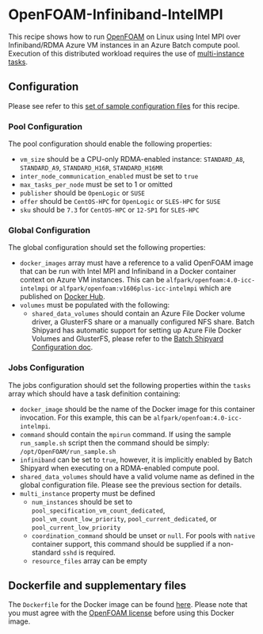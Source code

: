 # OpenFOAM-Infiniband-IntelMPI
This recipe shows how to run [OpenFOAM](http://www.openfoam.org/)
on Linux using Intel MPI over Infiniband/RDMA Azure VM instances in an Azure
Batch compute pool. Execution of this distributed workload requires the use of
[multi-instance tasks](../docs/80-batch-shipyard-multi-instance-tasks.md).

## Configuration
Please see refer to this [set of sample configuration files](./config) for
this recipe.

### Pool Configuration
The pool configuration should enable the following properties:
* `vm_size` should be a CPU-only RDMA-enabled instance:
`STANDARD_A8`, `STANDARD_A9`, `STANDARD_H16R`, `STANDARD_H16MR`
* `inter_node_communication_enabled` must be set to `true`
* `max_tasks_per_node` must be set to 1 or omitted
* `publisher` should be `OpenLogic` or `SUSE`
* `offer` should be `CentOS-HPC` for `OpenLogic` or `SLES-HPC` for `SUSE`
* `sku` should be `7.3` for `CentOS-HPC` or `12-SP1` for `SLES-HPC`

### Global Configuration
The global configuration should set the following properties:
* `docker_images` array must have a reference to a valid OpenFOAM image
that can be run with Intel MPI and Infiniband in a Docker container context
on Azure VM instances. This can be `alfpark/openfoam:4.0-icc-intelmpi` or
`alfpark/openfoam:v1606plus-icc-intelmpi`
which are published on [Docker Hub](https://hub.docker.com/r/alfpark/openfoam).
* `volumes` must be populated with the following:
  * `shared_data_volumes` should contain an Azure File Docker volume driver,
    a GlusterFS share or a manually configured NFS share. Batch
    Shipyard has automatic support for setting up Azure File Docker Volumes
    and GlusterFS, please refer to the
    [Batch Shipyard Configuration doc](../../docs/10-batch-shipyard-configuration.md).

### Jobs Configuration
The jobs configuration should set the following properties within the `tasks`
array which should have a task definition containing:
* `docker_image` should be the name of the Docker image for this container invocation.
For this example, this can be `alfpark/openfoam:4.0-icc-intelmpi`.
* `command` should contain the `mpirun` command. If using the sample
`run_sample.sh` script then the command should be simply:
`/opt/OpenFOAM/run_sample.sh`
* `infiniband` can be set to `true`, however, it is implicitly enabled by
Batch Shipyard when executing on a RDMA-enabled compute pool.
* `shared_data_volumes` should have a valid volume name as defined in the
global configuration file. Please see the previous section for details.
* `multi_instance` property must be defined
  * `num_instances` should be set to `pool_specification_vm_count_dedicated`,
    `pool_vm_count_low_priority`, `pool_current_dedicated`, or
    `pool_current_low_priority`
  * `coordination_command` should be unset or `null`. For pools with
    `native` container support, this command should be supplied if
    a non-standard `sshd` is required.
  * `resource_files` array can be empty

## Dockerfile and supplementary files
The `Dockerfile` for the Docker image can be found [here](./docker). Please
note that you must agree with the
[OpenFOAM license](http://openfoam.org/licence/) before using this Docker
image.
